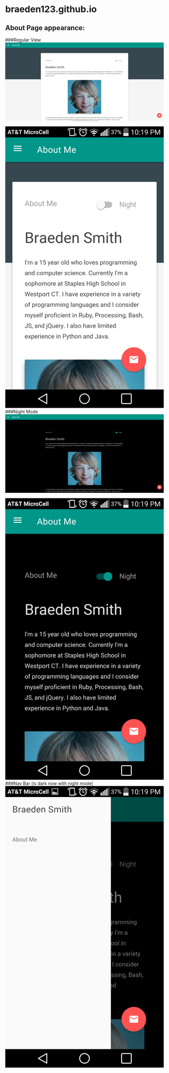 # braeden123.github.io

## About Page appearance:

###Regular View
![Desktop Screenshot](/img/desktop01.png?raw=true "Desktop Screenshot")

![Mobile Screenshot](/img/mobile01.png?raw=true "Mobile Screenshot")
###Night Mode
![Desktop Screenshot](/img/desktop02.png?raw=true "Desktop Screenshot")

![Mobile Screenshot](/img/mobile02.png?raw=true "Mobile Screenshot")
###Nav Bar (is dark now with night mode)
![Mobile Screenshot](/img/mobile03.png?raw=true "Mobile Screenshot")
